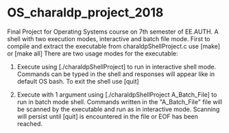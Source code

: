 # OS_charaldp_project_2018
  Final Project for Operating Systems course on 7th semester of EE.AUTH. A shell with two execution modes, interactive and batch file mode.
First to compile and extract the executable from charaldpShellProject.c use [make] or [make all]
There are two usage modes for the executable:

1) Execute using [./charaldpShellProject] to run in interactive shell mode. Commands can be typed in the shell and responses will appear like in default OS bash. To exit the shell use [quit]

2) Execute with 1 argument using [./charaldpShellProject A_Batch_File] to run in batch mode shell. Commands written in the "A_Batch_File" file will be scanned by the executable and run as in interactive mode. Scanning will persist until [quit] is encountered in the file or EOF has been reached. 
